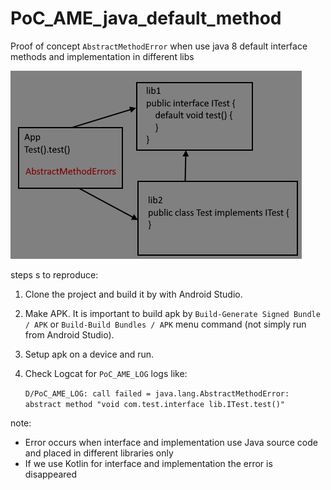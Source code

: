 # PoC_AME_java_default_method
Proof of concept `AbstractMethodError` when use java 8 default interface methods and implementation in different libs

![image info](./doc/schema.png)

steps s to reproduce:
1. Clone the project and build it by with Android Studio.
2. Make APK. It is important to build apk by `Build-Generate Signed Bundle / APK` or `Build-Build Bundles / APK` menu command (not simply run from Android Studio).
3. Setup apk on a device and run.
4. Check Logcat for `PoC_AME_LOG` logs like:
   
   `D/PoC_AME_LOG: call failed = java.lang.AbstractMethodError: abstract method "void com.test.interface lib.ITest.test()"`

note:
- Error occurs when interface and implementation use Java source code and placed in different libraries only
- If we use Kotlin for interface and implementation the error is disappeared